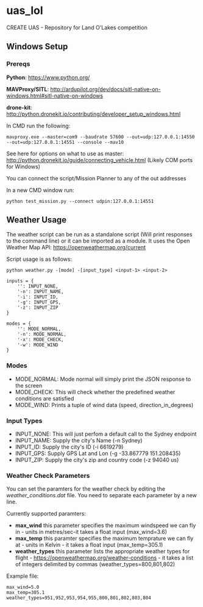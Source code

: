 # uas_lol
CREATE UAS - Repository for Land O'Lakes competition

## Windows Setup

### Prereqs

**Python**: https://www.python.org/

**MAVProxy/SITL**: http://ardupilot.org/dev/docs/sitl-native-on-windows.html#sitl-native-on-windows 

**drone-kit**: http://python.dronekit.io/contributing/developer_setup_windows.html

In CMD run the following:

```
mavproxy.exe --master=com9 --baudrate 57600 --out=udp:127.0.0.1:14550 --out=udp:127.0.0.1:14551 --console --mav10
```
See here for options on what to use as master: http://python.dronekit.io/guide/connecting_vehicle.html (Likely COM ports for Windows)

You can connect the script/Mission Planner to any of the out addresses

In a new CMD window run:
```
python test_mission.py --connect udpin:127.0.0.1:14551
```

## Weather Usage

The weather script can be run as a standalone script (Will print responses to the command line) or it can be imported as a module. It uses the Open Weather Map API: https://openweathermap.org/current

Script usage is as follows:

`python weather.py -[mode] -[input_type] <input-1> <input-2>`

```
inputs = {
    '': INPUT_NONE,
    '-n': INPUT_NAME,
    '-i': INPUT_ID,
    '-g': INPUT_GPS,
    '-z': INPUT_ZIP
}
```

```
modes = {
    '': MODE_NORMAL,
    '-n': MODE_NORMAL,
    '-x': MODE_CHECK,
    '-w': MODE_WIND
}
```

### Modes

- MODE_NORMAL: Mode normal will simply print the JSON response to the screen
- MODE_CHECK: This will check whether the predefined weather conditions are satisfied
- MODE_WIND: Prints a tuple of wind data (speed, direction_in_degrees)

### Input Types

- INPUT_NONE: This will just perfom a default call to the Sydney endpoint
- INPUT_NAME: Supply the city's Name (-n Sydney)
- INPUT_ID: Supply the city's ID (-i 6619279)
- INPUT_GPS: Supply GPS Lat and Lon (-g -33.867779 151.208435)
- INPUT_ZIP: Supply the city's zip and country code (-z 94040 us)

### Weather Check Parameters
You can set the paramters for the weather check by editing the *weather_conditions.dat* file. You need to separate each parameter by a new line.

Currently supported paramters:
- **max_wind** this parameter specifies the maximum windspeed we can fly in - units in metres/sec-it takes a float input (max_wind=3.6)
- **max_temp** this paramter specifies the maximum temprature we can fly at - units in Kelvin - it takes a float input (max_temp=305.1)
- **weather_types** this parameter lists the appropriate weather types for flight - https://openweathermap.org/weather-conditions - it takes a list of integers delimited by commas (weather_types=800,801,802)

Example file:

```
max_wind=5.0
max_temp=305.1
weather_types=951,952,953,954,955,800,801,802,803,804
```
